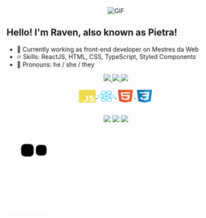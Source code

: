 <div align="center">
  <img alt="GIF" src="https://i.pinimg.com/originals/7f/bb/4a/7fbb4af00daf2da3a7ecbfbf5ff3bd3f.gif" />
</div>
  
## Hello! I'm Raven, also known as Pietra!
- 💼 Currently working as front-end developer on Mestres da Web
- 🔥 Skills: ReactJS, HTML, CSS, TypeScript, Styled Components 
- 🐯 Pronouns: he / she / they

<div align="center">
  <a href="https://github.com/Ravenpac">
  <img height="180em" src="https://github-readme-stats.vercel.app/api?username=Ravenpac&show_icons=true&theme=dracula&include_all_commits=true&count_private=true"/>
  <img height="180em" src="https://github-readme-stats.vercel.app/api/top-langs/?username=Ravenpac&layout=compact&langs_count=7&theme=dracula"/>
    <img height="150em" src="https://github-readme-streak-stats.herokuapp.com/?user=Ravenpac&theme=dracula"/>
</div >
  <div style="display: inline_block" align="center"><br>
  <img align="center" alt="Raven-Js" height="30" width="40" src="https://raw.githubusercontent.com/devicons/devicon/master/icons/javascript/javascript-plain.svg">
  <img align="center" alt="Raven-React" height="30" width="40" src="https://raw.githubusercontent.com/devicons/devicon/master/icons/react/react-original.svg">
  <img align="center" alt="Raven-HTML" height="30" width="40" src="https://raw.githubusercontent.com/devicons/devicon/master/icons/html5/html5-original.svg">
  <img align="center" alt="Raven-CSS" height="30" width="40" src="https://raw.githubusercontent.com/devicons/devicon/master/icons/css3/css3-original.svg">
</div>
  
  ##
  
<div align="center">
  <a href="https://instagram.com/luciren_pac"><img src="https://img.shields.io/badge/-Instagram-%23E4405F?style=for-the-badge&logo=instagram&logoColor=white" target="_blank"></a> 
  <a href = "mailto:ravennapac@gmail.com"><img src="https://img.shields.io/badge/-Gmail-%23333?style=for-the-badge&logo=gmail&logoColor=white" target="_blank"></a>
  <a href="https://www.linkedin.com/in/ravenpac/"><img src="https://img.shields.io/badge/-LinkedIn-%230077B5?style=for-the-badge&logo=linkedin&logoColor=white" target="_blank"></a>   
</div>    
 
![Snake animation](https://github.com/Ravenpac/Ravenpac/blob/output/github-contribution-grid-snake.svg)
